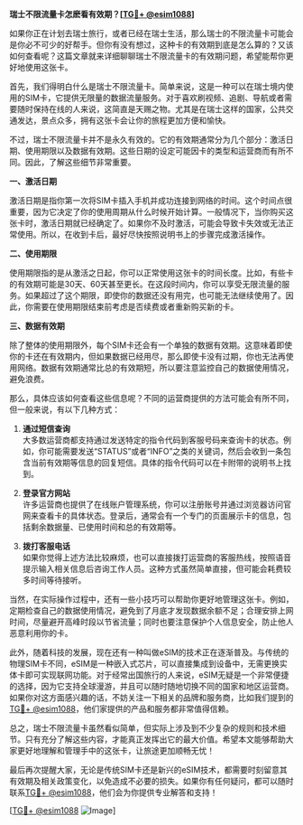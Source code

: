 **瑞士不限流量卡怎麽看有效期？[[TG💪+ @esim1088](https://t.me/s/esim1088)]**

如果你正在计划去瑞士旅行，或者已经在瑞士生活，那么瑞士的不限流量卡可能会是你必不可少的好帮手。但你有没有想过，这种卡的有效期到底是怎么算的？又该如何查看呢？这篇文章就来详细聊聊瑞士不限流量卡的有效期问题，希望能帮你更好地使用这张卡。

首先，我们得明白什么是瑞士不限流量卡。简单来说，这是一种可以在瑞士境内使用的SIM卡，它提供无限量的数据流量服务。对于喜欢刷视频、追剧、导航或者需要随时保持在线的人来说，这简直是天赐之物。尤其是在瑞士这样的国家，公共交通发达，景点众多，拥有这张卡会让你的旅程更加方便和愉快。

不过，瑞士不限流量卡并不是永久有效的。它的有效期通常分为几个部分：激活日期、使用期限以及数据有效期。这些日期的设定可能因卡的类型和运营商而有所不同。因此，了解这些细节非常重要。

**一、激活日期**

激活日期是指你第一次将SIM卡插入手机并成功连接到网络的时间。这个时间点很重要，因为它决定了你的使用周期从什么时候开始计算。一般情况下，当你购买这张卡时，激活日期就已经确定了。如果你不及时激活，可能会导致卡失效或无法正常使用。所以，在收到卡后，最好尽快按照说明书上的步骤完成激活操作。

**二、使用期限**

使用期限指的是从激活之日起，你可以正常使用这张卡的时间长度。比如，有些卡的有效期可能是30天、60天甚至更长。在这段时间内，你可以享受无限流量的服务。如果超过了这个期限，即使你的数据还没有用完，也可能无法继续使用了。因此，你需要在使用期限结束前考虑是否续费或者重新购买新的卡。

**三、数据有效期**

除了整体的使用期限外，每个SIM卡还会有一个单独的数据有效期。这意味着即使你的卡还在有效期内，但如果数据已经用尽，那么即使卡没有过期，你也无法再使用网络。数据有效期通常比总的有效期短，所以要注意监控自己的数据使用情况，避免浪费。

那么，具体应该如何查看这些信息呢？不同的运营商提供的方法可能会有所不同，但一般来说，有以下几种方式：

1. **通过短信查询**  
   大多数运营商都支持通过发送特定的指令代码到客服号码来查询卡的状态。例如，你可能需要发送“STATUS”或者“INFO”之类的关键词，然后会收到一条包含当前有效期等信息的回复短信。具体的指令代码可以在卡附带的说明书上找到。

2. **登录官方网站**  
   许多运营商也提供了在线账户管理系统，你可以注册账号并通过浏览器访问官网来查看卡的具体状态。登录后，通常会有一个专门的页面展示卡的信息，包括剩余数据量、已使用时间和总的有效期等。

3. **拨打客服电话**  
   如果你觉得上述方法比较麻烦，也可以直接拨打运营商的客服热线，按照语音提示输入相关信息后咨询工作人员。这种方式虽然简单直接，但可能会耗费较多时间等待接听。

当然，在实际操作过程中，还有一些小技巧可以帮助你更好地管理这张卡。例如，定期检查自己的数据使用情况，避免到了月底才发现数据余额不足；合理安排上网时间，尽量避开高峰时段以节省流量；同时也要注意保护个人信息安全，防止他人恶意利用你的卡。

此外，随着科技的发展，现在还有一种叫做eSIM的技术正在逐渐普及。与传统的物理SIM卡不同，eSIM是一种嵌入式芯片，可以直接集成到设备中，无需更换实体卡即可实现联网功能。对于经常出国旅行的人来说，eSIM无疑是一个非常便捷的选择，因为它支持全球漫游，并且可以随时随地切换不同的国家和地区运营商。如果你对这方面感兴趣的话，不妨关注一下相关的品牌和服务商，比如我们提到的[TG💪+ @esim1088](https://t.me/s/esim1088)，他们家提供的产品和服务都非常值得信赖。

总之，瑞士不限流量卡虽然看似简单，但实际上涉及到不少复杂的规则和技术细节。只有充分了解这些内容，才能真正发挥出它的最大价值。希望本文能够帮助大家更好地理解和管理手中的这张卡，让旅途更加顺畅无忧！

最后再次提醒大家，无论是传统SIM卡还是新兴的eSIM技术，都需要时刻留意其有效期及相关政策变化，以免造成不必要的损失。如果你有任何疑问，都可以随时联系[TG💪+ @esim1088](https://t.me/s/esim1088)，他们会为你提供专业解答和支持！

[[TG💪+ @esim1088](https://t.me/s/esim1088) ![Image](https://i.postimg.cc/4NQfJmqS/Snipaste-2025-05-13-00-14-12.png)]